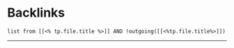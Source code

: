 # Backlinks
```dataview
list from [[<% tp.file.title %>]] AND !outgoing([[<%tp.file.title%>]])
```
___